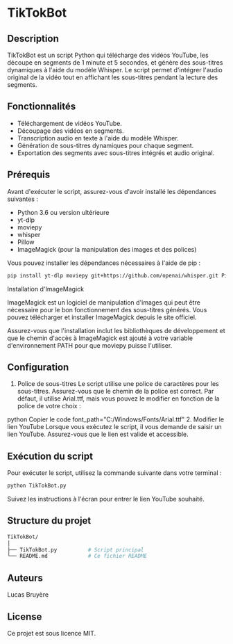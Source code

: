 # TikTokBot

## Description
TikTokBot est un script Python qui télécharge des vidéos YouTube, les découpe en segments de 1 minute et 5 secondes, et génère des sous-titres dynamiques à l'aide du modèle Whisper. Le script permet d'intégrer l'audio original de la vidéo tout en affichant les sous-titres pendant la lecture des segments.

## Fonctionnalités
- Téléchargement de vidéos YouTube.
- Découpage des vidéos en segments.
- Transcription audio en texte à l'aide du modèle Whisper.
- Génération de sous-titres dynamiques pour chaque segment.
- Exportation des segments avec sous-titres intégrés et audio original.

## Prérequis
Avant d'exécuter le script, assurez-vous d'avoir installé les dépendances suivantes :

- Python 3.6 ou version ultérieure
- yt-dlp
- moviepy
- whisper
- Pillow
- ImageMagick (pour la manipulation des images et des polices)

Vous pouvez installer les dépendances nécessaires à l'aide de pip :

```bash
pip install yt-dlp moviepy git+https://github.com/openai/whisper.git Pillow
```

Installation d'ImageMagick

ImageMagick est un logiciel de manipulation d'images qui peut être nécessaire pour le bon fonctionnement des sous-titres générés. Vous pouvez télécharger et installer ImageMagick depuis le site officiel.

Assurez-vous que l'installation inclut les bibliothèques de développement et que le chemin d'accès à ImageMagick est ajouté à votre variable d'environnement PATH pour que moviepy puisse l'utiliser.

## Configuration
1. Police de sous-titres
Le script utilise une police de caractères pour les sous-titres. Assurez-vous que le chemin de la police est correct. Par défaut, il utilise Arial.ttf, mais vous pouvez le modifier en fonction de la police de votre choix :

python
Copier le code
font_path="C:/Windows/Fonts/Arial.ttf"
2. Modifier le lien YouTube
Lorsque vous exécutez le script, il vous demande de saisir un lien YouTube. Assurez-vous que le lien est valide et accessible.

## Exécution du script
Pour exécuter le script, utilisez la commande suivante dans votre terminal :

```bash
python TikTokBot.py
```

Suivez les instructions à l'écran pour entrer le lien YouTube souhaité.

## Structure du projet

```bash
TikTokBot/
│
├── TikTokBot.py          # Script principal
└── README.md             # Ce fichier README
```

## Auteurs
Lucas Bruyère

## License
Ce projet est sous licence MIT.
